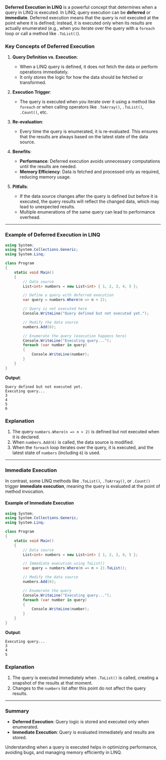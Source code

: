 **Deferred Execution in LINQ** is a powerful concept that determines when a query in LINQ is executed. In LINQ, query execution can be **deferred** or **immediate**. Deferred execution means that the query is not executed at the point where it is defined; instead, it is executed only when its results are actually enumerated (e.g., when you iterate over the query with a `foreach` loop or call a method like `.ToList()`).

### Key Concepts of Deferred Execution

1. **Query Definition vs. Execution**:
   - When a LINQ query is defined, it does not fetch the data or perform operations immediately.
   - It only stores the logic for how the data should be fetched or transformed.

2. **Execution Trigger**:
   - The query is executed when you iterate over it using a method like `foreach` or when calling operators like `.ToArray()`, `.ToList()`, `.Count()`, etc.

3. **Re-evaluation**:
   - Every time the query is enumerated, it is re-evaluated. This ensures that the results are always based on the latest state of the data source.

4. **Benefits**:
   - **Performance**: Deferred execution avoids unnecessary computations until the results are needed.
   - **Memory Efficiency**: Data is fetched and processed only as required, reducing memory usage.

5. **Pitfalls**:
   - If the data source changes after the query is defined but before it is executed, the query results will reflect the changed data, which may lead to unexpected results.
   - Multiple enumerations of the same query can lead to performance overhead.

---

### Example of Deferred Execution in LINQ

```csharp
using System;
using System.Collections.Generic;
using System.Linq;

class Program
{
    static void Main()
    {
        // Data source
        List<int> numbers = new List<int> { 1, 2, 3, 4, 5 };

        // Define a query with deferred execution
        var query = numbers.Where(n => n > 2);

        // Query is not executed here
        Console.WriteLine("Query defined but not executed yet.");

        // Modify the data source
        numbers.Add(6);

        // Enumerate the query (execution happens here)
        Console.WriteLine("Executing query...");
        foreach (var number in query)
        {
            Console.WriteLine(number);
        }
    }
}
```

**Output**:
```
Query defined but not executed yet.
Executing query...
3
4
5
6
```

### Explanation
1. The query `numbers.Where(n => n > 2)` is defined but not executed when it is declared.
2. When `numbers.Add(6)` is called, the data source is modified.
3. When the `foreach` loop iterates over the query, it is executed, and the latest state of `numbers` (including `6`) is used.

---

### Immediate Execution

In contrast, some LINQ methods like `.ToList()`, `.ToArray()`, or `.Count()` trigger **immediate execution**, meaning the query is evaluated at the point of method invocation.

#### Example of Immediate Execution

```csharp
using System;
using System.Collections.Generic;
using System.Linq;

class Program
{
    static void Main()
    {
        // Data source
        List<int> numbers = new List<int> { 1, 2, 3, 4, 5 };

        // Immediate execution using ToList()
        var query = numbers.Where(n => n > 2).ToList();

        // Modify the data source
        numbers.Add(6);

        // Enumerate the query
        Console.WriteLine("Executing query...");
        foreach (var number in query)
        {
            Console.WriteLine(number);
        }
    }
}
```

**Output**:
```
Executing query...
3
4
5
```

### Explanation
1. The query is executed immediately when `.ToList()` is called, creating a snapshot of the results at that moment.
2. Changes to the `numbers` list after this point do not affect the query results.

---

### Summary
- **Deferred Execution**: Query logic is stored and executed only when enumerated.
- **Immediate Execution**: Query is evaluated immediately and results are stored.

Understanding when a query is executed helps in optimizing performance, avoiding bugs, and managing memory efficiently in LINQ.